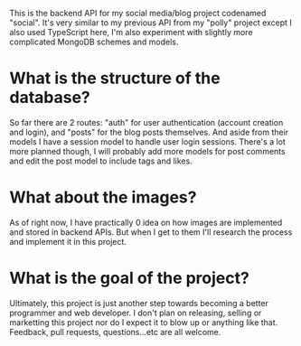 This is the backend API for my social media/blog project codenamed "social". It's very similar to my previous API from my "polly" project except I also used TypeScript here, I'm also experiment with slightly more complicated MongoDB schemes and models.
# What is the structure of the database?
So far there are 2 routes: "auth" for user authentication (account creation and login), and "posts" for the blog posts themselves. And aside from their models I have a session model to handle user login sessions.
There's a lot more planned though, I will probably add more models for post comments and edit the post model to include tags and likes.
# What about the images?
As of right now, I have practically 0 idea on how images are implemented and stored in backend APIs. But when I get to them I'll research the process and implement it in this project.
# What is the goal of the project?
Ultimately, this project is just another step towards becoming a better programmer and web developer. I don't plan on releasing, selling or marketting this project nor do I expect it to blow up or anything like that. Feedback, pull requests, questions...etc are all welcome.
